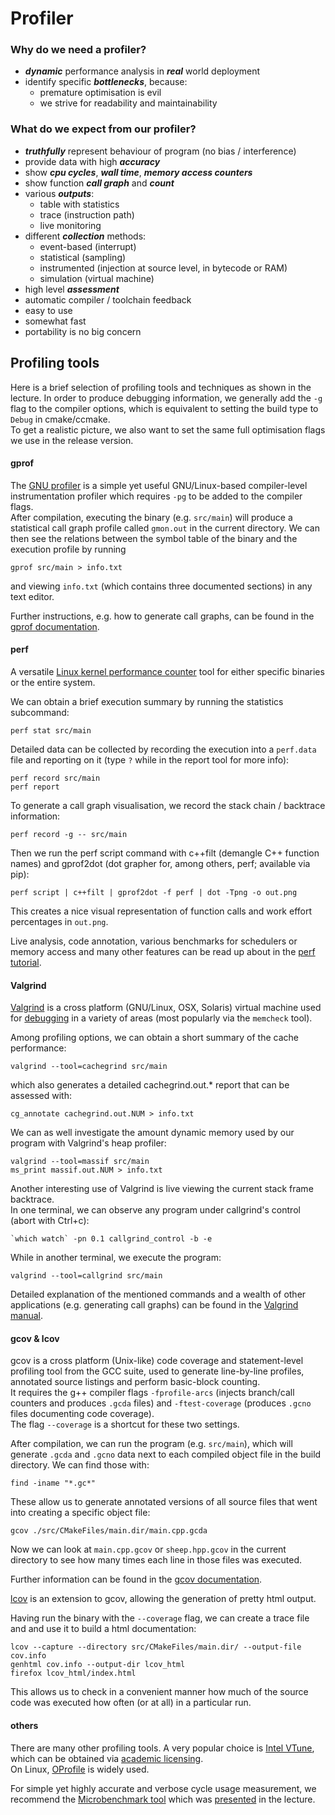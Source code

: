 # Profiler

### Why do we need a profiler?

* ___dynamic___ performance analysis in ___real___ world deployment
* identify specific ___bottlenecks___, because:
    - premature optimisation is evil
    - we strive for readability and maintainability

### What do we expect from our profiler?

* ___truthfully___ represent behaviour of program (no bias / interference)
* provide data with high ___accuracy___
* show ___cpu cycles___, ___wall time___, ___memory access counters___
* show function ___call graph___ and ___count___
* various ___outputs___:
    - table with statistics
    - trace (instruction path)
    - live monitoring
* different ___collection___ methods:
    - event-based (interrupt)
    - statistical (sampling)
    - instrumented (injection at source level, in bytecode or RAM)
    - simulation (virtual machine)
* high level ___assessment___
* automatic compiler / toolchain feedback
* easy to use
* somewhat fast
* portability is no big concern

## Profiling tools

Here is a brief selection of profiling tools and techniques as shown in the lecture.
In order to produce debugging information, we generally add the `-g` flag to
the compiler options, which is equivalent to setting the build type to `Debug`
in cmake/ccmake.<br />
To get a realistic picture, we also want to set the same full optimisation flags
we use in the release version.

#### gprof

The [GNU profiler](https://sourceware.org/binutils/docs/gprof/) is a simple yet
useful GNU/Linux-based compiler-level instrumentation profiler which requires
`-pg` to be added to the compiler flags.<br />
After compilation, executing the binary (e.g. `src/main`) will produce a statistical call
graph profile called `gmon.out` in the current directory. We can then see the relations
between the symbol table of the binary and the execution profile by running

    gprof src/main > info.txt

and viewing `info.txt` (which contains three documented sections) in any text editor.

Further instructions, e.g. how to generate call graphs, can be found in the
[gprof documentation](https://sourceware.org/binutils/docs/gprof/).

#### perf

A versatile [Linux kernel performance counter](https://perf.wiki.kernel.org/index.php/Main_Page)
tool for either specific binaries or the entire system.

We can obtain a brief execution summary by running the statistics subcommand:

    perf stat src/main

Detailed data can be collected by recording the execution into a `perf.data` file
and reporting on it (type `?` while in the report tool for more info):

    perf record src/main
    perf report

To generate a call graph visualisation, we record the stack chain / backtrace information:

    perf record -g -- src/main

Then we run the perf script command with c++filt (demangle C++ function names) and
gprof2dot (dot grapher for, among others, perf; available via pip):

    perf script | c++filt | gprof2dot -f perf | dot -Tpng -o out.png

This creates a nice visual representation of function calls and work effort percentages in `out.png`.

Live analysis, code annotation, various benchmarks for schedulers or memory access
and many other features can be read up about in the
[perf tutorial](https://perf.wiki.kernel.org/index.php/Tutorial).

#### Valgrind

[Valgrind](http://valgrind.org/) is a cross platform (GNU/Linux, OSX, Solaris)
virtual machine used for [debugging](wiki/debugger.md) in a variety
of areas (most popularly via the `memcheck` tool).

Among profiling options, we can obtain a short summary of the cache performance:

    valgrind --tool=cachegrind src/main

which also generates a detailed cachegrind.out.* report that can be assessed with:

    cg_annotate cachegrind.out.NUM > info.txt

We can as well investigate the amount dynamic memory used by our program with Valgrind's heap profiler:

    valgrind --tool=massif src/main
    ms_print massif.out.NUM > info.txt

Another interesting use of Valgrind is live viewing the current stack frame backtrace.<br />
In one terminal, we can observe any program under callgrind's control (abort with Ctrl+c):

    `which watch` -pn 0.1 callgrind_control -b -e

While in another terminal, we execute the program:

    valgrind --tool=callgrind src/main

Detailed explanation of the mentioned commands and a wealth of other applications
(e.g. generating call graphs) can be found in the
[Valgrind manual](http://valgrind.org/docs/manual/manual.html).

#### gcov & lcov

gcov is a cross platform (Unix-like) code coverage and statement-level profiling
tool from the GCC suite, used to generate line-by-line profiles, annotated source
listings and perform basic-block counting.<br />
It requires the g++ compiler flags `-fprofile-arcs` (injects branch/call counters
and produces `.gcda` files) and `-ftest-coverage` (produces `.gcno` files
documenting code coverage).<br />
The flag `--coverage` is a shortcut for these two settings.

After compilation, we can run the program (e.g. `src/main`), which will generate
`.gcda` and `.gcno` data next to each compiled object file in the build directory.
We can find those with:

    find -iname "*.gc*"

These allow us to generate annotated versions of all source files that went into
creating a specific object file:

    gcov ./src/CMakeFiles/main.dir/main.cpp.gcda

Now we can look at `main.cpp.gcov` or `sheep.hpp.gcov` in the current directory
to see how many times each line in those files was executed.

Further information can be found in the [gcov documentation](https://gcc.gnu.org/onlinedocs/gcc/Gcov.html).

[lcov](http://ltp.sourceforge.net/coverage/lcov.php) is an extension to gcov, allowing
the generation of pretty html output.

Having run the binary with the `--coverage` flag, we can create a trace file and
and use it to build a html documentation:

    lcov --capture --directory src/CMakeFiles/main.dir/ --output-file cov.info
    genhtml cov.info --output-dir lcov_html
    firefox lcov_html/index.html

This allows us to check in a convenient manner how much of the source code was
executed how often (or at all) in a particular run.

#### others

There are many other profiling tools. A very popular choice is
[Intel VTune](https://software.intel.com/en-us/intel-vtune), which can be obtained
via [academic licensing](https://software.intel.com/en-us/qualify-for-free-software).<br />
On Linux, [OProfile](http://oprofile.sourceforge.net/news/) is widely used.

For simple yet highly accurate and verbose cycle usage measurement, we recommend
the [Microbenchmark tool](exercise/extern/include/util/profiler.hpp) which was
[presented](tools/exercise_extern_tools/measure_perf_demo.cpp) in the lecture.
